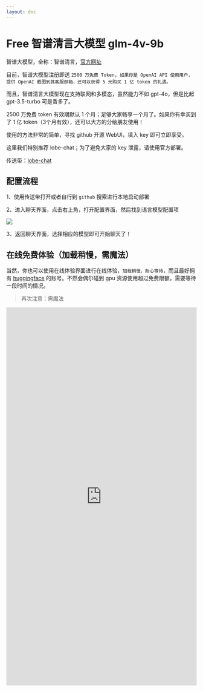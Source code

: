 ```yaml
---
layout: doc
---
```


# Free 智谱清言大模型 glm-4v-9b

智谱大模型，全称：智谱清言，<a href="https://chatglm.cn/">官方网址</a>

目前，智谱大模型注册即送 `2500 万免费 Token`，`如果你是 OpenAI API 使用用户，提供 OpenAI 截图到其客服邮箱，还可以获得 5 元购买 1 亿 token 的礼遇。`

而且，智谱清言大模型现在支持联网和多模态，虽然能力不如 gpt-4o，但是比起 gpt-3.5-turbo 可是香多了。

2500 万免费 token 有效期默认 1 个月；足够大家畅享一个月了。如果你有幸买到了 1 亿 token（3个月有效），还可以大方的分给朋友使用！

使用的方法非常的简单，寻找 github 开源 WebUI，填入 key 即可立即享受。

这里我们特别推荐 lobe-chat；为了避免大家的 key 泄露，请使用官方部署。

传送带：<a href="https://chat-preview.lobehub.com/" target="_blank">lobe-chat</a>

## 配置流程

1、使用传送带打开或者自行到 `github` 搜索进行本地启动部署

2、进入聊天界面，点击右上角，打开配置界面，然后找到语言模型配置项

![](https://oss.fastx-ai.com/file/upload/2024/06/30/1807404146362421248.png)

3、返回聊天界面，选择相应的模型即可开始聊天了！

## 在线免费体验（加载稍慢，需魔法）

当然，你也可以使用在线体验界面进行在线体验，`加载稍慢，耐心等待`，而且最好拥有 [huggingface](https://huggingface.co/) 的账号。不然会偶尔碰到 gpu 资源使用超过免费限额，需要等待一段时间的情况。

> 再次注意：需魔法

<iframe
	src="https://vilarin-vl-chatbox.hf.space"
	frameborder="0"
	width="100%"
	height="1000"
></iframe>